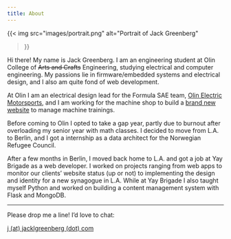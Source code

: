 ```yaml
---
title: About
---
```


{{< img
    src="images/portrait.png"
    alt="Portrait of Jack Greenberg"
>}}

Hi there! My name is Jack Greenberg. I am an engineering student at Olin College of ~~Arts and Crafts~~ Engineering, studying electrical and computer engineering. My passions lie in firmware/embedded systems and electrical design, and I also am quite fond of web development.

At Olin I am an electrical design lead for the Formula SAE team, [Olin Electric Motorsports](https://olinelectricmotorsports.com), and I am working for the machine shop to build a [brand new website](/projects/tools-olin-edu) to manage machine trainings.

Before coming to Olin I opted to take a gap year, partly due to burnout after overloading my senior year with math classes. I decided to move from L.A. to Berlin, and I got a internship as a data architect for the Norwegian Refugee Council.

After a few months in Berlin, I moved back home to L.A. and got a job at Yay Brigade as a web developer. I worked on projects ranging from web apps to monitor our clients’ website status (up or not) to implementing the design and identity for a new synagogue in L.A. While at Yay Brigade I also taught myself Python and worked on building a content management system with Flask and MongoDB.

---

Please drop me a line! I’d love to chat:

[j (at) jacklgreenberg (dot) com](mailto:j@jacklgreenberg.com)
